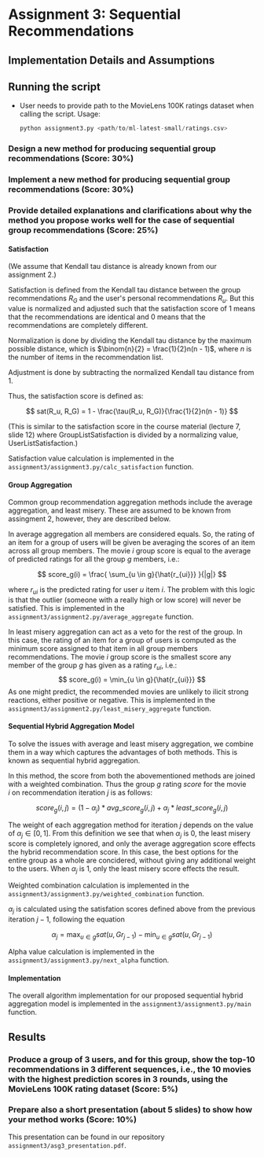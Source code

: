 # Assignment 3: Sequential Recommendations

## Implementation Details and Assumptions

## Running the script

- User needs to provide path to the MovieLens 100K ratings dataset when calling the script. Usage:

  ```python
  python assignment3.py <path/to/ml-latest-small/ratings.csv>
  ```

<!-- Nää vois kaikki ottaa pois tämmösinään ja yhdistää yhdeksi otsikoksi, koska kaikki tää teksti kokonaisuutena  vastaa eri kohtiin -->
### Design a new method for producing sequential group recommendations (Score: 30%)
### Implement a new method for producing sequential group recommendations (Score: 30%)
### Provide detailed explanations and clarifications about why the method you propose works well for the case of sequential group recommendations (Score: 25%)

<!-- Jokin johdanto -->

#### **Satisfaction**

(We assume that Kendall tau distance is already known from our assignment 2.)

Satisfaction is defined from the Kendall tau distance between
the group recommendations $R_G$ and the user's personal recommendations $R_u$.
But this value is normalized and adjusted such that the satisfaction score
of 1 means that the recommendations are identical and 0 means that the
recommendations are completely different.

Normalization is done by dividing the Kendall tau distance by the maximum
possible distance, which is $\binom{n}{2} = \frac{1}{2}n(n - 1)$, where $n$ is the number
of items in the recommendation list.

Adjustment is done by subtracting the normalized Kendall tau distance from 1.

Thus, the satisfaction score is defined as:

$$
sat(R_u, R_G) = 1 - \frac{\tau(R_u, R_G)}{\frac{1}{2}n(n - 1)}
$$

(This is similar to the satisfaction score in the course
material (lecture 7, slide 12) where GroupListSatisfaction is divided by
a normalizing value, UserListSatisfaction.)

Satisfaction value calculation is implemented in the `assignment3/assignment3.py/calc_satisfaction` function.

#### **Group Aggregation**
Common group recommendation aggregation methods include the average aggregation, and least misery. These are assumed to be known from assingment 2, however, they are described below.

In average aggregation all members are considered equals. So, the rating of an item for a group of users will be given be averaging the scores of an item across all group members. The movie $i$ group score is equal to the average of predicted ratings for all the group $g$ members, i.e.:  

$$ 
score_g(i) = \frac{ \sum_{u \in g}{\hat{r_{ui}}} }{|g|} 
$$

where $r_{ui}$ is the predicted rating for user $u$ item $i$. The problem with this logic is that the outlier (someone with a really high or low score) will never be satisfied. This is  implemented in the `assignment3/assignment2.py/average_aggregate` function.

In least misery aggregation can act as a veto for the rest of the group. In this case, the rating of an item for a group of users is computed as the minimum score assigned to that item in all group members recommendations. The movie $i$ group score is the smallest score any member of the group $g$ has given as a rating $r_{ui}$, i.e.:
$$ score_g(i) = \min_{u \in g}{\hat{r_{ui}}} $$
As one might predict, the recommended movies are unlikely to ilicit strong reactions, either positive or negative. This is  implemented in the `assignment3/assignment2.py/least_misery_aggregate` function.

#### **Sequential Hybrid Aggregation Model**
<!-- Vähän tekstiä että mikä on sequential recommendation -->

To solve the issues with average and least misery aggregation, we combine them in a way which captures the advantages of both methods. This is known as sequential hybrid aggregation. 

In this method, the score from both the abovementioned methods are joined with a weighted combination. Thus the group $g$ rating $score$ for the movie $i$ on recommendation iteration $j$ is as follows:

$$ score_g(i, j) = (1 - \alpha _j)*avg\_score_g(i, j) + \alpha _j * least\_score_g(i, j) 
$$

The weight of each aggregation method for iteration $j$ depends on the value of $\alpha _j \in [0,1]$. From this definition we see that when $\alpha _j$ is 0, the least misery score is completely ignored, and only the average aggregation score effects the hybrid recommendation score. In this case, the best options for the entire group as a whole are concidered, without giving any additional weight to the users. When $\alpha _j$ is 1, only the least misery score effects the result.
<!-- Lisää sepitystä näistä -->

Weighted combination calculation is implemented in the `assignment3/assignment3.py/weighted_combination` function.

$\alpha _j$ is calculated using the satisfation scores defined above from the previous iteration $j-1$, following the equation

$$ 
\alpha _j = \max _{u \in g} sat(u, Gr_{j-1}) - \min _{u \in g} sat(u, Gr_{j-1}) 
$$

<!-- Tekstiä tästä logiikasta-->

Alpha value calculation is implemented in the `assignment3/assignment3.py/next_alpha` function.

#### **Implementation**
The overall algorithm implementation for our proposed sequential hybrid aggregation model is implemented in the `assignment3/assignment3.py/main` function.

## Results
### Produce a group of 3 users, and for this group, show the top-10 recommendations in 3 different sequences, i.e., the 10 movies with the highest prediction scores in 3 rounds, using the MovieLens 100K rating dataset (Score: 5%)

### Prepare also a short presentation (about 5 slides) to show how your method works (Score: 10%)
This presentation can be found in our repository `assignment3/asg3_presentation.pdf`.